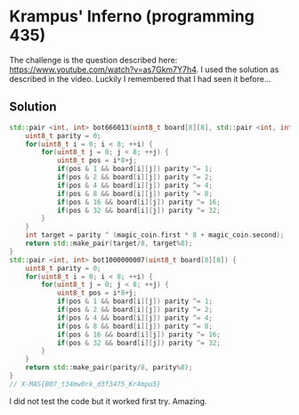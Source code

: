 # Krampus' Inferno (programming 435)

The challenge is the question described here: https://www.youtube.com/watch?v=as7Gkm7Y7h4. I used the solution as described in the video. Luckily I remembered that I had seen it before...

## Solution
```cpp
std::pair <int, int> bot666013(uint8_t board[8][8], std::pair <int, int> magic_coin) {
    uint8_t parity = 0;
    for(uint8_t i = 0; i < 8; ++i) {
        for(uint8_t j = 0; j < 8; ++j) {
            uint8_t pos = i*8+j;
            if(pos & 1 && board[i][j]) parity ^= 1;
            if(pos & 2 && board[i][j]) parity ^= 2;
            if(pos & 4 && board[i][j]) parity ^= 4;
            if(pos & 8 && board[i][j]) parity ^= 8;
            if(pos & 16 && board[i][j]) parity ^= 16;
            if(pos & 32 && board[i][j]) parity ^= 32;
        }
    }
    int target = parity ^ (magic_coin.first * 8 + magic_coin.second);
    return std::make_pair(target/8, target%8);
}
std::pair <int, int> bot1000000007(uint8_t board[8][8]) {
    uint8_t parity = 0;
    for(uint8_t i = 0; i < 8; ++i) {
        for(uint8_t j = 0; j < 8; ++j) {
            uint8_t pos = i*8+j;
            if(pos & 1 && board[i][j]) parity ^= 1;
            if(pos & 2 && board[i][j]) parity ^= 2;
            if(pos & 4 && board[i][j]) parity ^= 4;
            if(pos & 8 && board[i][j]) parity ^= 8;
            if(pos & 16 && board[i][j]) parity ^= 16;
            if(pos & 32 && board[i][j]) parity ^= 32;
        }
    }
    return std::make_pair(parity/8, parity%8);
}
// X-MAS{B07_t34mw0rk_d3f3475_Kr4mpu5}
```

I did not test the code but it worked first try. Amazing.
